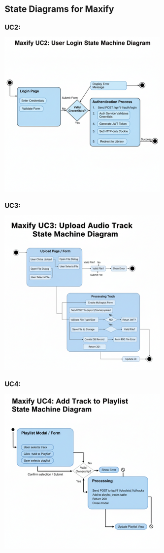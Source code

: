 # State Diagrams for Maxify

## UC2:

![UC2](/docs/schema/state1.png)

## UC3: 

![UC3](/docs/schema/state2.png)

## UC4:

![UC4](/docs/schema/state3.png)
